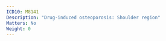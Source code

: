 ```yaml
---
ICD10: M8141
Description: "Drug-induced osteoporosis: Shoulder region"
Matters: No
Weight: 0
---
```

